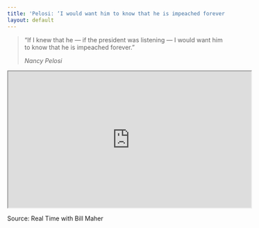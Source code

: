 ```yaml
---
title: 'Pelosi: ‘I would want him to know that he is impeached forever.’'
layout: default
---
```


> “If I knew that he — if the president was listening — I would want him to know that he is impeached forever.”
>
> <cite>Nancy Pelosi</cite>


<iframe width="560" height="315" src="https://www.youtube.com/embed/GPyA5EwLmE8" title="I would want him to know that he is impeached forever"></iframe>

Source: Real Time with Bill Maher
